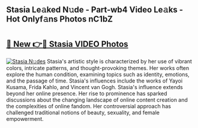 ## Stasia Le𝚊ked N𝚞de - Part-wb4 Video Le𝚊ks - Hot Onlyf𝚊ns Photos nC1bZ

# <h2><a href="http://ac54970.deff.icu/?id=Stasia">🔗 New 👉🔴 Stasia VIDEO Photos</a></h2>

[![Stasia N𝚞des](https://i.imgur.com/rIISA9y.gif)](http://ac54970.deff.icu/?id=Stasia)
Stasia's artistic style is characterized by her use of vibrant colors, intricate patterns, and thought-provoking themes. Her works often explore the human condition, examining topics such as identity, emotions, and the passage of time. Stasia's influences include the works of Yayoi Kusama, Frida Kahlo, and Vincent van Gogh. Stasia's influence extends beyond her online presence. Her rise to prominence has sparked discussions about the changing landscape of online content creation and the complexities of online fandom. Her controversial approach has challenged traditional notions of beauty, sexuality, and female empowerment.
